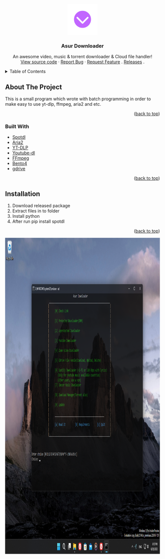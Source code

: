 <!-- PROJECT LOGO -->
<br />
<div align="center">
  <a href="https://github.com/Asur2-5356202/AsurDownloader">
    <img src="images/logo.png" alt="Logo" width="100" height="100">
  </a>

  <h3 align="center">Asur Downloader</h3>

  <p align="center">
    An awesome video, music & torrent downloader & Cloud file handler!
    <br />
    <a href="https://github.com/Asur2-5356202/AsurDownloader/blob/main/Asur%20Downloader.bat">View source code</a>
    ·
    <a href="https://github.com/Asur2-5356202/AsurDownloader/issues">Report Bug</a>
    ·
    <a href="https://github.com/Asur2-5356202/AsurDownloader/issues">Request Feature</a>
    .
    <a href="https://github.com/Asur2-5356202/AsurDownloader/releases">Releases</a>
    .
  </p>
</div>
  
<!-- TABLE OF CONTENTS -->
<details>
  <summary>Table of Contents</summary>
  <ol>
    <li>
      <a href="#about-the-project">About The Project</a>
      <ul>
        <li><a href="#built-with">Built With</a></li>
      </ul>
    </li>
    <li>
      <a href="#installation">Installation</a>
    </li>
    <li><a href="#usage">Usage</a></li>
  </ol>
</details>

## About The Project

This is a small program which wrote with batch programming in order to make easy to use yt-dlp, ffmpeg, aria2 and etc.

<p align="right">(<a href="#top">back to top</a>)</p>

### Built With

* [Spotdl](https://nextjs.org/)
* [Aria2](https://aria2.github.io)
* [YT-DLP](https://github.com/yt-dlp/yt-dlp)
* [Youtube-dl](https://github.com/ytdl-org/youtube-dl)
* [FFmpeg](https://ffmpeg.org)
* [Bento4](https://www.bento4.com)
* [gdrive](https://github.com/prasmussen/gdrive)

<p align="right">(<a href="#top">back to top</a>)</p>

## Installation

1) Download released package
2) Extract files in to folder
3) Install python
4) After run pip install spotdl

<p align="right">(<a href="#top">back to top</a>)</p>

<a href="https://github.com/Asur2-5356202/AsurDownloader">
    <img src="images/ad.png" alt="Logo" width="1280" height="1024">
  </a>

